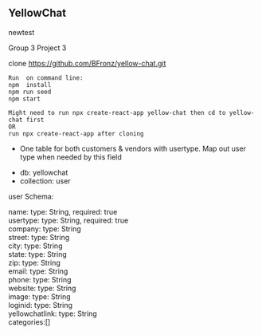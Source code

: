 ## YellowChat

newtest

 Group 3 Project 3


clone https://github.com/BFronz/yellow-chat.git


```
Run  on command line: 
npm  install
npm run seed
npm start

```


```
Might need to run npx create-react-app yellow-chat then cd to yellow-chat first
OR
run npx create-react-app after cloning

```



* One table for  both customers & vendors with usertype. Map out user type when needed by this field
 - db: yellowchat
 - collection: user 

user Schema:
  
name:      type: String, required: true  
usertype:  type: String, required: true    
company:   type: String   
street:    type: String  
city:      type: String  
state:     type: String   
zip:       type: String   
email:     type: String  
phone:     type: String  
website:   type: String  
image:     type: String  
loginid:         type: String   
yellowchatlink:  type: String  
categories:[]  
